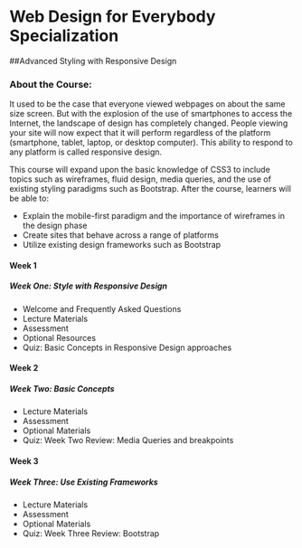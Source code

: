 # Web Design for Everybody Specialization
##Advanced Styling with Responsive Design
### About the Course:
It used to be the case that everyone viewed webpages on about the same size screen.  But with the explosion of the use of smartphones to access the Internet, the landscape of design has completely changed.  People viewing your site will now expect that it will perform regardless of the platform (smartphone, tablet, laptop, or desktop computer).  This ability to respond to any platform is called responsive design.

This course will expand upon the basic knowledge of CSS3 to include topics such as wireframes, fluid design, media queries, and the use of existing styling paradigms such as Bootstrap.  After the course, learners will be able to:
- Explain the mobile-first paradigm and the importance of wireframes in the design phase
- Create sites that behave across a range of platforms
- Utilize existing design frameworks such as Bootstrap

#### Week 1
##### Week One: Style with Responsive Design

- Welcome and Frequently Asked Questions
- Lecture Materials
- Assessment
- Optional Resources
- Quiz: Basic Concepts in Responsive Design approaches

#### Week 2
##### Week Two: Basic Concepts

- Lecture Materials
- Assessment
- Optional Materials
- Quiz: Week Two Review: Media Queries and breakpoints

#### Week 3
##### Week Three: Use Existing Frameworks

- Lecture Materials
- Assessment
- Optional Materials
- Quiz: Week Three Review: Bootstrap
